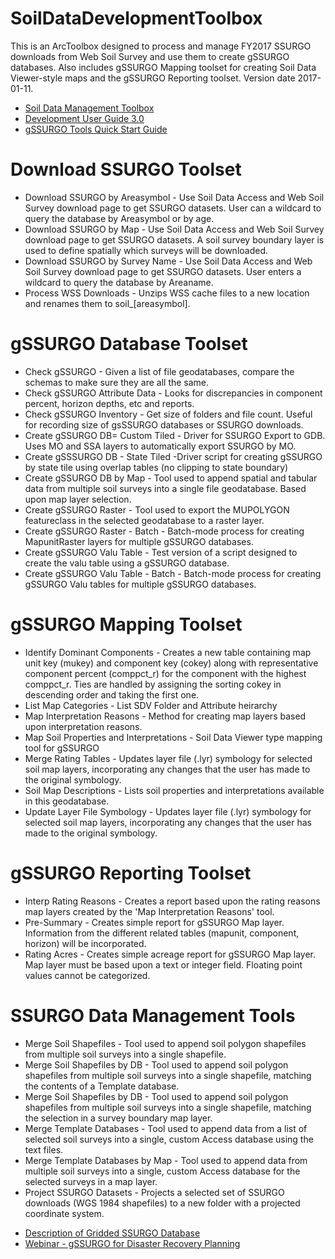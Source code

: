 # SoilDataDevelopmentToolbox
This is an ArcToolbox designed to process and manage FY2017 SSURGO downloads from Web Soil Survey and use them to create gSSURGO databases. Also includes gSSURGO Mapping toolset for creating Soil Data Viewer-style maps and the gSSURGO Reporting toolset. Version date 2017-01-11.

<ul>
<li><a href="https://www.nrcs.usda.gov/wps/PA_NRCSConsumption/download?cid=nrcseprd362254&ext=zip"> Soil Data Management Toolbox</a></li>
<li><a href="https://www.nrcs.usda.gov/wps/PA_NRCSConsumption/download?cid=nrcseprd362255&ext=pdf"> Development User Guide 3.0</a></li>
<li><a href="https://www.nrcs.usda.gov/wps/PA_NRCSConsumption/download?cid=nrcseprd427806&ext=pdf"> gSSURGO Tools Quick Start Guide</a></li>
</ul>

# Download SSURGO Toolset
<ul>
<li>Download SSURGO by Areasymbol - Use Soil Data Access and Web Soil Survey download page to get SSURGO datasets. User can a wildcard to query the database by Areasymbol or by age. </li> 
<li>Download SSURGO by Map - Use Soil Data Access and Web Soil Survey download page to get SSURGO datasets. A soil survey boundary layer is used to define spatially which surveys will be downloaded.</li>
<li>Download SSURGO by Survey Name - Use Soil Data Access and Web Soil Survey download page to get SSURGO datasets. User enters a wildcard to query the database by Areaname. </li>
<li>Process WSS Downloads - Unzips WSS cache files to a new location and renames them to soil_[areasymbol].  </li>
</ul>

# gSSURGO Database Toolset
<ul>
<li>Check gSSURGO - Given a list of file geodatabases, compare the schemas to make sure they are all the same. </li>
<li>Check gSSURGO Attribute Data - Looks for discrepancies in component percent, horizon depths, etc and reports.</li>
<li>Check gSSURGO Inventory - Get size of folders and file count. Useful for recording size of gsSSURGO databases or SSURGO downloads. </li>
<li>Create gSSURGO DB= Custom Tiled - Driver for SSURGO Export to GDB. Uses MO and SSA layers to automatically export SSURGO by MO. </li>
<li>Create gSSSURGO DB - State Tiled -Driver script for creating gSSURGO by state tile using overlap tables (no clipping to state boundary) </li>
<li>Create gSSURGO DB by Map - Tool used to append spatial and tabular data from multiple soil surveys into a single file geodatabase. Based upon map layer selection.</li>
<li>Create gSSURGO Raster - Tool used to export the MUPOLYGON featureclass in the selected geodatabase to a raster layer.</li>
<li>Create gSSURGO Raster - Batch - Batch-mode process for creating MapunitRaster layers for multiple gSSURGO databases. </li>
<li>Create gSSURGO Valu Table - Test version of a script designed to create the valu table using a gSSURGO database. </li>
<li>Create gSSURGO Valu Table - Batch - Batch-mode process for creating gSSURGO Valu tables for multiple gSSURGO databases. </li>
</ul>

# gSSURGO Mapping Toolset
<ul>
<li>Identify Dominant Components - Creates a new table containing map unit key (mukey) and component key (cokey) along with representative component percent (comppct_r) for the component with the highest comppct_r. Ties are handled by assigning the sorting cokey in descending order and taking the first one. </li>
<li>List Map Categories - List SDV Folder and Attribute heirarchy</li>
<li>Map Interpretation Reasons - Method for creating map layers based upon interpretation reasons. </li>
<li>Map Soil Properties and Interpretations - Soil Data Viewer type mapping tool for gSSURGO </li>
<li>Merge Rating Tables - Updates layer file (.lyr) symbology for selected soil map layers, incorporating any changes that the user has made to the original symbology. </li>
<li>Soil Map Descriptions - Lists soil properties and interpretations available in this geodatabase.  </li>
<li>Update Layer File Symbology - Updates layer file (.lyr) symbology for selected soil map layers, incorporating any changes that the user has made to the original symbology.  </li>
</ul>

# gSSURGO Reporting Toolset
<ul>
<li>Interp Rating Reasons - Creates a report based upon the rating reasons map layers created by the 'Map Interpretation Reasons' tool. </li>
<li>Pre-Summary - Creates simple report for gSSURGO Map layer. Information from the different related tables (mapunit, component, horizon) will be incorporated.</li>
<li>Rating Acres - Creates simple acreage report for gSSURGO Map layer. Map layer must be based upon a text or integer field. Floating point values cannot be categorized.</li>
</ul>

# SSURGO Data Management Tools
<ul>
<li>Merge Soil Shapefiles - Tool used to append soil polygon shapefiles from multiple soil surveys into a single shapefile.</li>
<li>Merge Soil Shapefiles by DB - Tool used to append soil polygon shapefiles from multiple soil surveys into a single shapefile, matching the contents of a Template database.</li>
<li>Merge Soil Shapefiles by DB - Tool used to append soil polygon shapefiles from multiple soil surveys into a single shapefile, matching the selection in a survey boundary map layer.</li>
<li>Merge Template Databases - Tool used to append data from a list of selected soil surveys into a single, custom Access database using the text files.</li>
<li>Merge Template Databases by Map - Tool used to append data from multiple soil surveys into a single, custom Access database for the selected surveys in a map layer. </li>
<li>Project SSURGO Datasets - Projects a selected set of SSURGO downloads (WGS 1984 shapefiles) to a new folder with a projected coordinate system.</li>
</ul>

<ul>
<li><a href="https://www.nrcs.usda.gov/wps/portal/nrcs/detail/soils/survey/geo/?cid=nrcs142p2_053628"> Description of Gridded SSURGO Database</a></li>
<li><a href="https://youtu.be/iJyv71M85WE"> Webinar - gSSURGO for Disaster Recovery Planning</a></li>
</ul>

